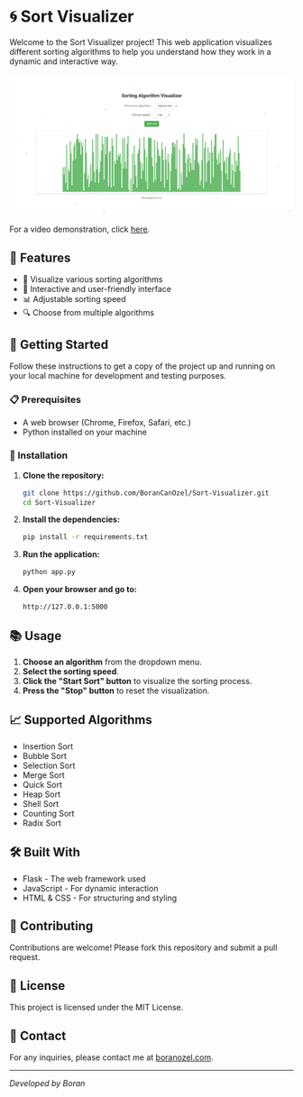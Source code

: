 # 🌀 Sort Visualizer

Welcome to the Sort Visualizer project! This web application visualizes different sorting algorithms to help you understand how they work in a dynamic and interactive way.

![Sort Visualizer](./img.png)

For a video demonstration, click [here](https://youtu.be/Rd0Z_Psj9ks).

## 🌟 Features

- 🔄 Visualize various sorting algorithms
- 🎨 Interactive and user-friendly interface
- 📊 Adjustable sorting speed
- 🔍 Choose from multiple algorithms

## 🚀 Getting Started

Follow these instructions to get a copy of the project up and running on your local machine for development and testing purposes.

### 📋 Prerequisites

- A web browser (Chrome, Firefox, Safari, etc.)
- Python installed on your machine

### 🔧 Installation

1. **Clone the repository:**
    ```sh
    git clone https://github.com/BoranCanOzel/Sort-Visualizer.git
    cd Sort-Visualizer
    ```

2. **Install the dependencies:**
    ```sh
    pip install -r requirements.txt
    ```

3. **Run the application:**
    ```sh
    python app.py
    ```

4. **Open your browser and go to:**
    ```
    http://127.0.0.1:5000
    ```

## 📚 Usage

1. **Choose an algorithm** from the dropdown menu.
2. **Select the sorting speed**.
3. **Click the "Start Sort" button** to visualize the sorting process.
4. **Press the "Stop" button** to reset the visualization.

## 📈 Supported Algorithms

- Insertion Sort
- Bubble Sort
- Selection Sort
- Merge Sort
- Quick Sort
- Heap Sort
- Shell Sort
- Counting Sort
- Radix Sort

## 🛠️ Built With

- Flask - The web framework used
- JavaScript - For dynamic interaction
- HTML & CSS - For structuring and styling

## 🤝 Contributing

Contributions are welcome! Please fork this repository and submit a pull request.

## 📜 License

This project is licensed under the MIT License.

## 📧 Contact

For any inquiries, please contact me at [boranozel.com](http://boranozel.com).

---

*Developed by Boran*

